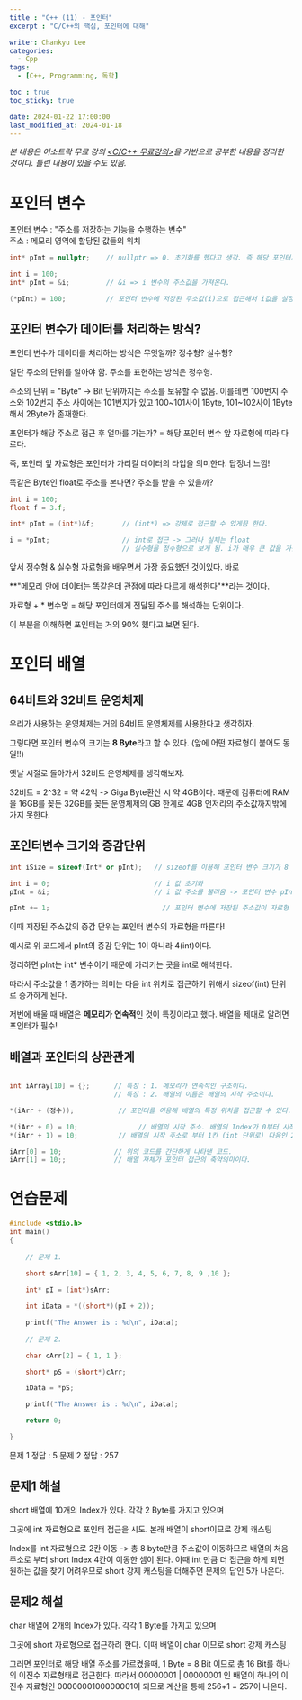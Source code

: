 ```yaml
---
title : "C++ (11) - 포인터"
excerpt : "C/C++의 핵심, 포인터에 대해"

writer: Chankyu Lee
categories: 
  - Cpp
tags:   
  - [C++, Programming, 독학]

toc : true 
toc_sticky: true

date: 2024-01-22 17:00:00
last_modified_at: 2024-01-18
---
```

*본 내용은 어소트락 무료 강의 [<C/C++ 무료강의>](https://youtube.com/playlist?list=PL4SIC1d_ab-aOxWPucn31NHkQvNPHK1D1&si=6MBoz7-uiAULrHoQ "어소트락 게임아카데미 Youtube 재생목록 - C/C++ 무료강의")을 기반으로 공부한 내용을 정리한 것이다. 틀린 내용이 있을 수도 있음.*

# 포인터 변수
포인터 변수 : "주소를 저장하는 기능을 수행하는 변수"
<br>
주소 :  메모리 영역에 할당된 값들의 위치

```cpp
int* pInt = nullptr;    // nullptr => 0. 초기화를 했다고 생각. 즉 해당 포인터가 아무것도 가르키지 않는다는 뜻.

int i = 100;
int* pInt = &i;         // &i => i 변수의 주소값을 가져온다.

(*pInt) = 100;          // 포인터 변수에 저장된 주소값(i)으로 접근해서 i값을 설정.
```
## 포인터 변수가 데이터를 처리하는 방식?
포인터 변수가 데이터를 처리하는 방식은 무엇일까? 정수형? 실수형?

일단 주소의 단위를 알아야 함. 주소를 표현하는 방식은 정수형.

주소의 단위 = "Byte" -> Bit 단위까지는 주소를 보유할 수 없음.
이를테면 100번지 주소와 102번지 주소 사이에는 101번지가 있고 100~101사이 1Byte, 101~102사이 1Byte해서 2Byte가 존재한다.

포인터가 해당 주소로 접근 후 얼마를 가는가? = 해당 포인터 변수 앞 자료형에 따라 다르다.

즉, 포인터 앞 자료형은 포인터가 가리킬 데이터의 타입을 의미한다. 답정너 느낌! 

똑같은 Byte인 float로 주소를 본다면? 주소를 받을 수 있을까?

```cpp
int i = 100;
float f = 3.f;

int* pInt = (int*)&f;       // (int*) => 강제로 접근할 수 있게끔 한다.

i = *pInt;                  // int로 접근 -> 그러나 실체는 float
                            // 실수형을 정수형으로 보게 됨. i가 매우 큰 값을 가짐.
```

앞서 정수형 & 실수형 자료형을 배우면서 가장 중요했던 것이있다. 바로 

**"메모리 안에 데이터는 똑같은데 관점에 따라 다르게 해석한다"**라는 것이다.

자료형 + * 변수명 = 해당 포인터에게 전달된 주소를 해석하는 단위이다.

이 부분을 이해하면 포인터는 거의 90% 했다고 보면 된다.

# 포인터 배열 
## 64비트와 32비트 운영체제
우리가 사용하는 운영체제는 거의 64비트 운영체제를 사용한다고 생각하자.

그렇다면 포인터 변수의 크기는 **8 Byte**라고 할 수 있다. (앞에 어떤 자료형이 붙어도 동일!!)

옛날 시절로 돌아가서 32비트 운영체제를 생각해보자. 

32비트 = 2^32 = 약 42억 -> Giga Byte환산 시 약 4GB이다. 때문에 컴퓨터에 RAM을 16GB를 꽂든 32GB를 꽂든 운영체제의 GB 한계로 4GB 언저리의 주소값까지밖에 가지 못한다.

## 포인터변수 크기와 증감단위
```cpp
int iSize = sizeof(Int* or pInt);   // sizeof를 이용해 포인터 변수 크기가 8 byte임을 확인 (64비트 기준)

int i = 0;                          // i 값 초기화
pInt = &i;                          // i 값 주소를 불러옴 -> 포인터 변수 pInt에 저장

pInt += 1;                            // 포인터 변수에 저장된 주소값이 자료형 만큼 (int) 증가 
```

이때 저장된 주소값의 증감 단위는 포인터 변수의 자료형을 따른다!

예시로 위 코드에서 pInt의 증감 단위는 1이 아니라 4(int)이다.

정리하면 pInt는 int* 변수이기 때문에 가리키는 곳을 int로 해석한다.

따라서 주소값을 1 증가하는 의미는 다음 int 위치로 접근하기 위해서 sizeof(int) 단위로 증가하게 된다.

저번에 배울 때 배열은 **메모리가 연속적**인 것이 특징이라고 했다. 배열을 제대로 알려면 포인터가 필수!

## 배열과 포인터의 상관관계
```cpp

int iArray[10] = {};      // 특징 : 1. 메모리가 연속적인 구조이다.
                          // 특징 : 2. 배열의 이름은 배열의 시작 주소이다. 

*(iArr + (정수));           // 포인터를 이용해 배열의 특정 위치를 접근할 수 있다.              

*(iArr + 0) = 10;               // 배열의 시작 주소. 배열의 Index가 0부터 시작하는 이유!!
*(iArr + 1) = 10;          // 배열의 시작 주소로 부터 1칸 (int 단위로) 다음인 2번째 Index에 10을 넣겠다.

iArr[0] = 10;             // 위의 코드를 간단하게 나타낸 코드.
iArr[1] = 10;;            // 배열 자체가 포인터 접근의 축약의미이다.
```

# 연습문제
```cpp
#include <stdio.h>
int main()
{   
    
    // 문제 1.

    short sArr[10] = { 1, 2, 3, 4, 5, 6, 7, 8, 9 ,10 };
    
    int* pI = (int*)sArr;

    int iData = *((short*)(pI + 2));

    printf("The Answer is : %d\n", iData);
    
    // 문제 2. 

    char cArr[2] = { 1, 1 };

    short* pS = (short*)cArr;

    iData = *pS;

    printf("The Answer is : %d\n", iData);

    return 0;

}
```

문제 1 정답 : 5
문제 2 정답 : 257

## 문제1 해설
short 배열에 10개의 Index가 있다. 각각 2 Byte를 가지고 있으며

그곳에 int 자료형으로 포인터 접근을 시도. 본래 배열이 short이므로 강제 캐스팅

Index를 int 자료형으로 2칸 이동 -> 총 8 byte만큼 주소값이 이동하므로 배열의 처음 주소로 부터 short Index 4칸이 이동한 셈이 된다. 이때 int 만큼 더 접근을 하게 되면 원하는 값을 찾기 어려우므로 short 강제 캐스팅을 더해주면 문제의 답인 5가 나온다.


## 문제2 해설
char 배열에 2개의 Index가 있다. 각각 1 Byte를 가지고 있으며

그곳에 short 자료형으로 접근하려 한다. 이때 배열이 char 이므로 short 강제 캐스팅

그러면 포인터로 해당 배열 주소를 가르켰을때, 1 Byte = 8 Bit 이므로 총 16 Bit를 하나의 이진수 자료형태로 접근한다. 따라서 00000001 | 00000001 인 배열이 하나의 이진수 자료형인 0000000100000001이 되므로 계산을 통해 256+1 = 257이 나온다.

